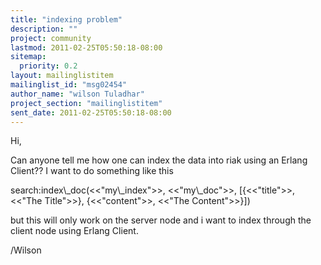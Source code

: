 ```yaml
---
title: "indexing problem"
description: ""
project: community
lastmod: 2011-02-25T05:50:18-08:00
sitemap:
  priority: 0.2
layout: mailinglistitem
mailinglist_id: "msg02454"
author_name: "wilson Tuladhar"
project_section: "mailinglistitem"
sent_date: 2011-02-25T05:50:18-08:00
---
```



Hi,

Can anyone tell me how one can index the data into riak using an Erlang
Client??
I want to do something like this

search:index\\_doc(&lt;&lt;"my\\_index"&gt;&gt;, &lt;&lt;"my\\_doc"&gt;&gt;, [{&lt;&lt;"title"&gt;&gt;, &lt;&lt;"The
Title"&gt;&gt;}, {&lt;&lt;"content"&gt;&gt;, &lt;&lt;"The Content"&gt;&gt;}])

but this will only work on the server node and i want to index through the
client node using Erlang Client.

/Wilson
